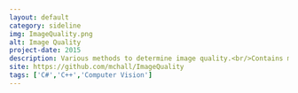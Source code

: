 ```yaml
---
layout: default
category: sideline
img: ImageQuality.png
alt: Image Quality
project-date: 2015
description: Various methods to determine image quality.<br/>Contains methods to detect text in images, blurred images, and the 'naturalness' of an image.
site: https://github.com/mchall/ImageQuality
tags: ['C#','C++','Computer Vision']
---
```

